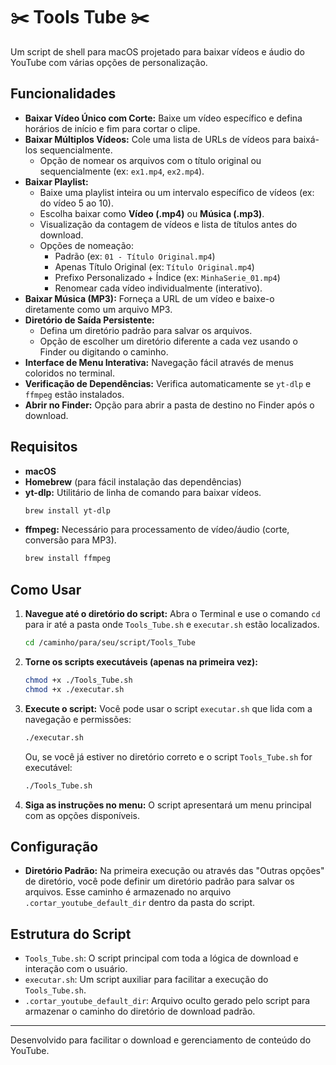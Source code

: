 # ✂️ Tools Tube ✂️

Um script de shell para macOS projetado para baixar vídeos e áudio do YouTube com várias opções de personalização.

## Funcionalidades

*   **Baixar Vídeo Único com Corte:** Baixe um vídeo específico e defina horários de início e fim para cortar o clipe.
*   **Baixar Múltiplos Vídeos:** Cole uma lista de URLs de vídeos para baixá-los sequencialmente.
    *   Opção de nomear os arquivos com o título original ou sequencialmente (ex: `ex1.mp4`, `ex2.mp4`).
*   **Baixar Playlist:**
    *   Baixe uma playlist inteira ou um intervalo específico de vídeos (ex: do vídeo 5 ao 10).
    *   Escolha baixar como **Vídeo (.mp4)** ou **Música (.mp3)**.
    *   Visualização da contagem de vídeos e lista de títulos antes do download.
    *   Opções de nomeação:
        *   Padrão (ex: `01 - Título Original.mp4`)
        *   Apenas Título Original (ex: `Título Original.mp4`)
        *   Prefixo Personalizado + Índice (ex: `MinhaSerie_01.mp4`)
        *   Renomear cada vídeo individualmente (interativo).
*   **Baixar Música (MP3):** Forneça a URL de um vídeo e baixe-o diretamente como um arquivo MP3.
*   **Diretório de Saída Persistente:**
    *   Defina um diretório padrão para salvar os arquivos.
    *   Opção de escolher um diretório diferente a cada vez usando o Finder ou digitando o caminho.
*   **Interface de Menu Interativa:** Navegação fácil através de menus coloridos no terminal.
*   **Verificação de Dependências:** Verifica automaticamente se `yt-dlp` e `ffmpeg` estão instalados.
*   **Abrir no Finder:** Opção para abrir a pasta de destino no Finder após o download.

## Requisitos

*   **macOS**
*   **Homebrew** (para fácil instalação das dependências)
*   **yt-dlp:** Utilitário de linha de comando para baixar vídeos.
    ```bash
    brew install yt-dlp
    ```
*   **ffmpeg:** Necessário para processamento de vídeo/áudio (corte, conversão para MP3).
    ```bash
    brew install ffmpeg
    ```

## Como Usar

1.  **Navegue até o diretório do script:**
    Abra o Terminal e use o comando `cd` para ir até a pasta onde `Tools_Tube.sh` e `executar.sh` estão localizados.
    ```bash
    cd /caminho/para/seu/script/Tools_Tube
    ```

2.  **Torne os scripts executáveis (apenas na primeira vez):**
    ```bash
    chmod +x ./Tools_Tube.sh
    chmod +x ./executar.sh
    ```

3.  **Execute o script:**
    Você pode usar o script `executar.sh` que lida com a navegação e permissões:
    ```bash
    ./executar.sh
    ```
    Ou, se você já estiver no diretório correto e o script `Tools_Tube.sh` for executável:
    ```bash
    ./Tools_Tube.sh
    ```

4.  **Siga as instruções no menu:**
    O script apresentará um menu principal com as opções disponíveis.

## Configuração

*   **Diretório Padrão:** Na primeira execução ou através das "Outras opções" de diretório, você pode definir um diretório padrão para salvar os arquivos. Esse caminho é armazenado no arquivo `.cortar_youtube_default_dir` dentro da pasta do script.

## Estrutura do Script

*   `Tools_Tube.sh`: O script principal com toda a lógica de download e interação com o usuário.
*   `executar.sh`: Um script auxiliar para facilitar a execução do `Tools_Tube.sh`.
*   `.cortar_youtube_default_dir`: Arquivo oculto gerado pelo script para armazenar o caminho do diretório de download padrão.

---

Desenvolvido para facilitar o download e gerenciamento de conteúdo do YouTube.
